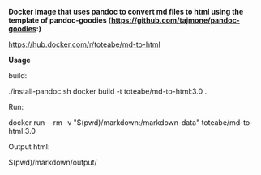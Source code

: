 **Docker image that uses pandoc to convert md files to html using the template of pandoc-goodies (https://github.com/tajmone/pandoc-goodies:)**

https://hub.docker.com/r/toteabe/md-to-html

**Usage**

build:

./install-pandoc.sh
docker build -t toteabe/md-to-html:3.0 .


Run: 

docker run --rm -v "$(pwd)/markdown:/markdown-data" toteabe/md-to-html:3.0

Output html: 

$(pwd)/markdown/output/
